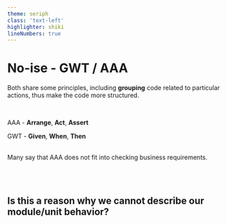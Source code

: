```yaml
---
theme: seriph
class: 'text-left'
highlighter: shiki
lineNumbers: true
---
```


# No-ise - GWT / AAA

Both share some principles, including **grouping** code related to particular
actions, thus make the code more structured.

<br/>

AAA - **Arrange**, **Act**, **Assert**

GWT - **Given**, **When**, **Then**
<br/><br/>

Many say that AAA does not fit into checking business requirements.

<br/><br/>

## Is this a reason why we cannot describe our module/unit behavior?

